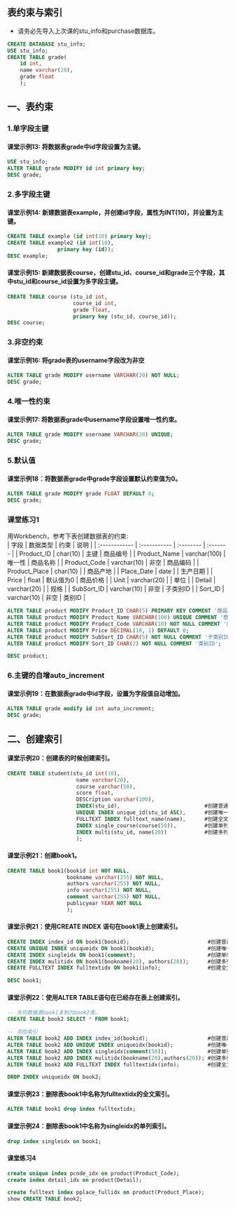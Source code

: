 ## 表约束与索引
- 请务必先导入上次课的stu_info和purchase数据库。
```sql
CREATE DATABASE stu_info;
USE stu_info;
CREATE TABLE grade(
    id int,
    name varchar(20),
    grade float
    );
```

## 一、表约束
### 1.单字段主键
#### 课堂示例13: 将数据表grade中id字段设置为主键。
```sql
USE stu_info;
ALTER TABLE grade MODIFY id int primary key;
DESC grade;
```
### 2.多字段主键
#### 课堂示例14: 新建数据表example，并创建id字段，属性为INT(10)，并设置为主键。
```sql
CREATE TABLE example (id int(10) primary key);
CREATE TABLE example2 (id int(10),
                primary key (id));
DESC example;
```
#### 课堂示例15: 新建数据表course，创建stu_id、course_id和grade三个字段，其中stu_id和course_id设置为多字段主键。
```sql
CREATE TABLE course (stu_id int,
                     course_id int,
                     grade float,
                     primary key (stu_id, course_id));
DESC course;
```
### 3.非空约束
#### 课堂示例16: 将grade表的username字段改为非空
```sql
ALTER TABLE grade MODIFY username VARCHAR(20) NOT NULL;
DESC grade;
```
### 4.唯一性约束
#### 课堂示例17: 将数据表grade中username字段设置唯一性约束。
```sql
ALTER TABLE grade MODIFY username VARCHAR(20) UNIQUE;
DESC grade;
```

### 5.默认值
#### 课堂示例18：将数据表grade中grade字段设置默认约束值为0。
```sql
ALTER TABLE grade MODIFY grade FLOAT DEFAULT 0;
DESC grade;
```

### 课堂练习1
用Workbench，参考下表创建数据表的约束:  
| 字段          | 数据类型     | 约束      | 说明     |
| :------------ | :----------- | :-------- | :------- |
| Product_ID    | char(10)     | 主键      | 商品编号 |
| Product_Name  | varchar(100) | 唯一性    | 商品名称 |
| Product_Code  | varchar(10)  | 非空      | 商品编码 |
| Product_Place | char(10)     |           | 商品产地 |
| Place_Date    | date         |           | 生产日期 |
| Price         | float        | 默认值为0 | 商品价格 |
| Unit          | varchar(20)  |           | 单位     |
| Detail        | varchar(20)  |           | 规格     |
| SubSort_ID    | varchar(10)  | 非空      | 子类别ID |
| Sort_ID       | varchar(10)  | 非空      | 类别ID   |

```sql
ALTER TABLE product MODIFY Product_ID CHAR(5) PRIMARY KEY COMMENT '商品编号';
ALTER TABLE product MODIFY Product_Name VARCHAR(100) UNIQUE COMMENT '商品名称'; -- 有重复记录
ALTER TABLE product MODIFY Product_Code VARCHAR(10) NOT NULL COMMENT '商品号';
ALTER TABLE product MODIFY Price DECIMAL(10, 2) DEFAULT 0;
ALTER TABLE product MODIFY SubSort_ID CHAR(5) NOT NULL COMMENT '子类别ID';
ALTER TABLE product MODIFY Sort_ID CHAR(2) NOT NULL COMMENT '类别ID';

DESC product;
```

### 6.主键的自增auto_increment
#### 课堂示例19：在数据表grade中id字段，设置为字段值自动增加。
```sql
ALTER TABLE grade modify id int auto_increment;
DESC grade;
```

## 二、创建索引
#### 课堂示例20：创建表的时候创建索引。
```sql
CREATE TABLE student(stu_id int(10),
                      name varchar(20),
                      course varchar(50),
                      score float,
                      DESCription varchar(100),
                      INDEX(stu_id),                           #创建普通索引
                      UNIQUE INDEX unique_id(stu_id ASC),      #创建唯一性索引
                      FULLTEXT INDEX fulltext_name(name),      #创建全文索引
                      INDEX single_course(course(50)),         #创建单列索引
                      INDEX multi(stu_id, name(20))            #创建多列索引
                      );
```
#### 课堂示例21：创建book1。
```sql
CREATE TABLE book1(bookid int NOT NULL,
                   bookname varchar(255) NOT NULL,
                   authors varchar(255) NOT NULL,
                   info varchar(255) NOT NULL,
                   comment varchar(255) NOT NULL,
                   publicyear YEAR NOT NULL
                   );
```
#### 课堂示例21：使用CREATE INDEX 语句在book1表上创建索引。
```sql
CREATE INDEX index_id ON book1(bookid);                         #创建普通索引
CREATE UNIQUE INDEX uniqueidx ON book1(bookid);                 #创建唯一性索引
CREATE INDEX singleidx ON book1(comment);                       #创建单列索引
CREATE INDEX mulitidx ON book1(bookname(20), authors(20));      #创建多列索引
CREATE FULLTEXT INDEX fulltextidx ON book1(info);               #创建全文索引

DESC book1;
```
#### 课堂示例22：使用ALTER TABLE语句在已经存在表上创建索引。
```sql
-- 先将数据表book1复制为book2表。
CREATE TABLE book2 SELECT * FROM book1;

-- 添加索引
ALTER TABLE book2 ADD INDEX index_id(bookid);                   #创建普通索引
ALTER TABLE book2 ADD UNIQUE INDEX uniqueidx(bookid);           #创建唯一性索引
ALTER TABLE book2 ADD INDEX singleidx(comment(50));             #创建单列索引
ALTER TABLE book2 ADD INDEX mulitidx(bookname(20),authors(20)); #创建多列索引
ALTER TABLE book2 ADD FULLTEXT INDEX fulltextidx(info);         #创建全文索引

DROP INDEX uniqueidx ON book2;
```

#### 课堂示例23：删除表book1中名称为fulltextidx的全文索引。
```sql
ALTER TABLE book1 drop index fulltextidx;
```
#### 课堂示例24：删除表book1中名称为singleidx的单列索引。
```sql
drop index singleidx on book1;
```
#### 课堂练习4
```sql
create unique index pcode_idx on product(Product_Code);
create index detail_idx on product(Detail);

create fulltext index pplace_fullidx on product(Product_Place);
show CREATE TABLE book2;
```

